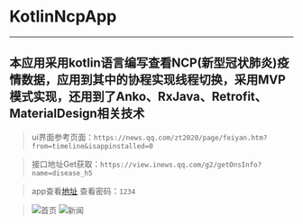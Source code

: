 # KotlinNcpApp
***
本应用采用kotlin语言编写查看NCP(新型冠状肺炎)疫情数据，应用到其中的协程实现线程切换，采用MVP模式实现，还用到了Anko、RxJava、Retrofit、MaterialDesign相关技术
---
>ui界面参考页面：`https://news.qq.com/zt2020/page/feiyan.htm?from=timeline&isappinstalled=0`

>接口地址Get获取：`https://view.inews.qq.com/g2/getOnsInfo?name=disease_h5`

>app查看[地址](https://www.pgyer.com/H6pm) 查看密码：`1234`

>![首页](https://www.pgyer.com/image/view/app_screenshots/a717601fc90f29ad5f4a7a9c611813aa-528)
![新闻](https://www.pgyer.com/image/view/app_screenshots/3a7dc1e13080228c914844e64384f89e-528)
